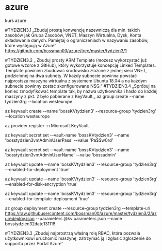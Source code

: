 # azure
kurs azure 


#TYDZIEN3.1 „Zbuduj prostą konwencję nazewniczą dla min. takich zasobów jak Grupa Zasobów, VNET, Maszyn Wirtualna, Dysk, Konta składowania danych. Pamiętaj o ograniczeniach w nazywaniu zasobów, które występują w Azure”
https://github.com/bossman00/azure/tree/master/tydzien3/1

      




#TYDZIEN3.2 „ Zbuduj prosty ARM Template (możesz wykorzystać już gotowe wzorce z GitHub), który wykorzystuje koncepcję Linked Templates. Template powinien zbudować środowisko złożone z jednej sieci VNET, podzielonej na dwa subnety. W każdy subnecie powinna powstać najprostsza maszyna wirtualna z systemem Ubuntu 18.04 a na każdym subnecie powinny zostać skonfigurowane NSG.”
#TYDZIEN3.4 „Spróbuj na koniec zmodyfikować template tak, by nazwa użytkownika i hasło do każdej maszyny z pkt. 2 było pobierane z KeyVault.„
az group create --name tydzien3rg --location westeurope

az keyvault create --name 'bossKVtydzien3' --resource-group 'tydzien3rg' --location westeurope

az provider register -n Microsoft.KeyVault

az keyvault secret set --vault-name 'bossKVtydzien3' --name 'bosstydzien3vmAdminUserPass' --value 'Pa$$w0rd'

az keyvault secret set --vault-name 'bossKVtydzien3' --name 'bosstydzien3vmAdminUserName' --value 'bossadmin'

az keyvault update --name 'bossKVtydzien3' --resource-group 'tydzien3rg' --enabled-for-deployment 'true'

az keyvault update --name 'bossKVtydzien3' --resource-group 'tydzien3rg' --enabled-for-disk-encryption 'true'

az keyvault update --name 'bossKVtydzien3' --resource-group 'tydzien3rg' --enabled-for-template-deployment 'true'

az group deployment create --resource-group tydzien3rg --template-uri https://raw.githubusercontent.com/bossman00/azure/master/tydzien3/2/azuredeploy.json --parameters @kv.parameters.json  --name bosstydzien32date131118



#TYDZIEN3.3 „Zbuduj najprostrzą właśną rolę RBAC, która pozwala użytkownikowi uruchomić maszynę, zatrzymać ją i zgłosić zgłoszenie do supportu przez Portal Azure”



